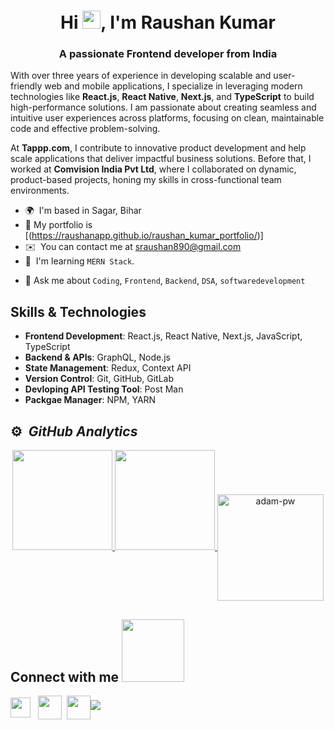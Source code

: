<h1 align="center">Hi <img src="https://github.com/TheDudeThatCode/TheDudeThatCode/blob/master/Assets/Hi.gif" width="29px">, I'm Raushan Kumar</h1>
<h3 align="center">A passionate Frontend developer from India</h3>
<!-- ------------------------ -->

With over three years of experience in developing scalable and user-friendly web and mobile applications, I specialize in leveraging modern technologies like **React.js**, **React Native**, **Next.js**, and **TypeScript** to build high-performance solutions. I am passionate about creating seamless and intuitive user experiences across platforms, focusing on clean, maintainable code and effective problem-solving.

At **Tappp.com**, I contribute to innovative product development and help scale applications that deliver impactful business solutions. Before that, I worked at **Comvision India Pvt Ltd**, where I collaborated on dynamic, product-based projects, honing my skills in cross-functional team environments.


* 🌍  I'm based in Sagar, Bihar
* 💬  My portfolio is [(https://raushanapp.github.io/raushan_kumar_portfolio/)]
* ✉️  You can contact me at [sraushan890@gmail.com](mailto:sraushan890@gmail.com)
* 🧠  I'm learning `MERN Stack`.
<!-- * 🤔  I’m looking for help with `Competitive Programming` -->
<!-- * ⚡  I like interacting with new people and explore the world. -->
* 💬  Ask me about `Coding`, `Frontend`, `Backend`,  `DSA`,   `softwaredevelopment`

## Skills & Technologies
- **Frontend Development**: React.js, React Native, Next.js, JavaScript, TypeScript
- **Backend & APIs**: GraphQL, Node.js
- **State Management**: Redux, Context API
- **Version Control**: Git, GitHub, GitLab
- **Devloping API Testing Tool**: Post Man
- **Packgae Manager**: NPM, YARN


<!-- ## Stats📈 <p align="center"> <img width="40%" src="https://github-readme-stats.vercel.app/api/top-langs?username=raushanapp&show_icons=true&theme=dracula&title_color=ff8000&text_color=black&bg_color=black&locale=en&layout=compact&hide_border=true" alt="raushanapp" /></p>  <p align="center"> <img width="48%" src="https://github-readme-streak-stats.herokuapp.com/?user=raushanapp&theme=highcontrast&hide_border=true" alt="raushanapp" /></p> <p align="center">  <img width="48%" src="https://github-readme-stats.vercel.app/api?username=raushanapp&show_icons=true&theme=dracula&title_color=ff8000&text_color=black&bg_color=black&locale=en&hide_border=true" alt="raushanapp" />  </p>

  
![GitHub Activity Graph](https://activity-graph.herokuapp.com/graph?username=raushanapp&theme=dracula&hide_border=true)
 -->
 ## ⚙️ &nbsp;***GitHub Analytics***
<div align="center">

<a href="https://github.com/raushanapp">

<img height="160em" src="https://github-readme-stats-eight-theta.vercel.app/api?username=raushanapp&show_icons=true&theme=algolia&include_all_commits=true&count_private=true"/>

<img height="160em" src="https://github-readme-stats-eight-theta.vercel.app/api/top-langs/?username=raushanapp&layout=compact&langs_count=5&theme=algolia"/>

<img align="center" height="170rem" src="https://github-readme-streak-stats.herokuapp.com/?user=raushanapp&theme=dark&background=0d1117&date_format=M%20j%5B%2C%20Y%5D" alt="adam-pw" />
</a>
</div>

<h2> Connect with me <img src='https://raw.githubusercontent.com/ShahriarShafin/ShahriarShafin/main/Assets/handshake.gif' width="100px"> </h2>

<a href = 'https://www.linkedin.com/in/raushan-coder/'> <img width = '32px' align= 'center' src="https://raw.githubusercontent.com/rahulbanerjee26/githubAboutMeGenerator/main/icons/linked-in-alt.svg"/></a> &nbsp; 
<a href="mailto:sraushan890@gmail.com?subject=github though"> <img width = '38px' align= 'center' src="https://cdn-icons-png.flaticon.com/512/732/732200.png"/></a>&nbsp; 
<a href="https://raushanapp.github.io/raushan_kumar_portfolio/"> <img width = '38px' align= 'center' src="https://user-images.githubusercontent.com/96105500/159317501-cd34bf36-a370-43c3-ba92-a3d3f4cadf45.png"/></a><img  src="https://raw.githubusercontent.com/Trilokia/Trilokia/379277808c61ef204768a61bbc5d25bc7798ccf1/bottom_header.svg">
  

